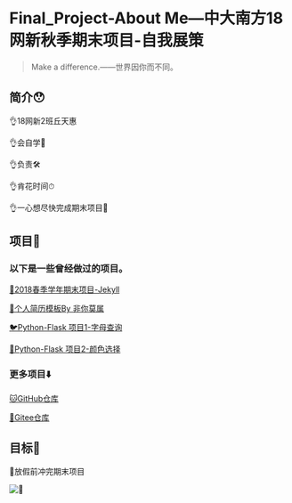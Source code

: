 # Final_Project-About Me—中大南方18网新秋季期末项目-自我展策


> Make a difference.——世界因你而不同。


## 简介😯

👌18网新2班丘天惠

👌会自学📝

👌负责🛠

👌肯花时间⏱

👌一心想尽快完成期末项目🐛


## 项目📒

### 以下是一些曾经做过的项目。

[🐺2018春季学年期末项目-Jekyll](http://autumnhui.cn)

[👀个人简历模板By 非你莫属 ](https://autumnhui.gitee.io/resume/)

[🐦Python-Flask 项目1-字母查询](http://chui1.pythonanywhere.com/)

[🍵Python-Flask 项目2-颜色选择](http://autumnhui.pythonanywhere.com/)


### 更多项目⬇️

[🐱GitHub仓库](https://github.com/Autumnhui?tab=repositories)

[🐶Gitee仓库](https://gitee.com/autumnhui/projects)

## 目标🐛

🐛放假前冲完期末项目

![🐛](http://wx3.sinaimg.cn/large/006m97Kgly1g5nva3u89qj30k00eujtq.jpg)

